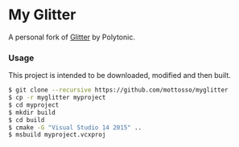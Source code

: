 # My Glitter

A personal fork of [Glitter](https://github.com/Polytonic/Glitter) by Polytonic.

### Usage

This project is intended to be downloaded, modified and then built.

```bash
$ git clone --recursive https://github.com/mottosso/myglitter
$ cp -r myglitter myproject
$ cd myproject
$ mkdir build
$ cd build
$ cmake -G "Visual Studio 14 2015" ..
$ msbuild myproject.vcxproj
```
